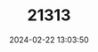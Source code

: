---
title: "21313"
category: "Austronomus australis"
draft: false
date: 2024-02-22 13:03:50
languages:
  English: ["White-striped Free-tailed Bat"]
---